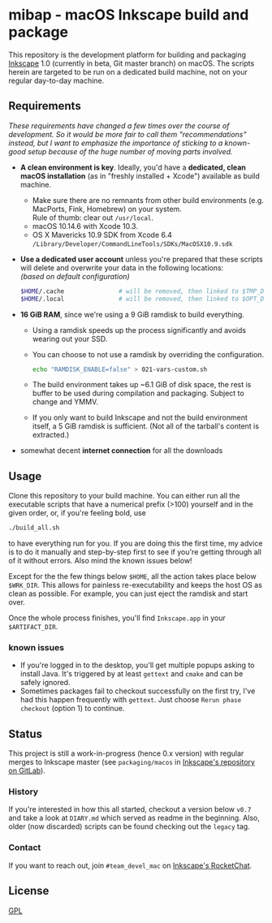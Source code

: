 # mibap - macOS Inkscape build and package

This repository is the development platform for building and packaging [Inkscape](https://inkscape.org) 1.0 (currently in beta, Git master branch) on macOS. The scripts herein are targeted to be run on a dedicated build machine, not on your regular day-to-day machine.

## Requirements

_These requirements have changed a few times over the course of development. So it would be more fair to call them "recommendations" instead, but I want to emphasize the importance of sticking to a known-good setup because of the huge number of moving parts involved._

- __A clean environment is key__. Ideally, you'd have a __dedicated, clean macOS installation__ (as in "freshly installed + Xcode") available as build machine.
  - Make sure there are no remnants from other build environments (e.g. MacPorts, Fink, Homebrew) on your system.  
    Rule of thumb: clear out `/usr/local`.
  - macOS 10.14.6 with Xcode 10.3.
  - OS X Mavericks 10.9 SDK from Xcode 6.4  
    `/Library/Developer/CommandLineTools/SDKs/MacOSX10.9.sdk`

- __Use a dedicated user account__ unless you're prepared that these scripts will delete and overwrite your data in the following locations:  
_(based on default configuration)_

    ```bash
    $HOME/.cache               # will be removed, then linked to $TMP_DIR
    $HOME/.local               # will be removed, then linked to $OPT_DIR
    ```

- __16 GiB RAM__, since we're using a 9 GiB ramdisk to build everything.
  - Using a ramdisk speeds up the process significantly and avoids wearing out your SSD.
  - You can choose to not use a ramdisk by overriding the configuration.

    ```bash
    echo "RAMDISK_ENABLE=false" > 021-vars-custom.sh
    ```

  - The build environment takes up ~6.1 GiB of disk space, the rest is buffer to be used during compilation and packaging. Subject to change and YMMV.

  - If you only want to build Inkscape and not the build environment itself, a 5 GiB ramdisk is sufficient. (Not all of the tarball's content is extracted.)

- somewhat decent __internet connection__ for all the downloads

## Usage

Clone this repository to your build machine. You can either run all the executable scripts that have a numerical prefix (>100) yourself and in the given order, or, if you're feeling bold, use

```bash
./build_all.sh
```

to have everything run for you. If you are doing this the first time, my advice is to do it manually and step-by-step first to see if you're getting through all of it without errors. Also mind the known issues below!

Except for the the few things below `$HOME`, all the action takes place below `$WRK_DIR`. This allows for painless re-executability and keeps the host OS as clean as possible. For example, you can just eject the ramdisk and start over.

Once the whole process finishes, you'll find `Inkscape.app` in your `$ARTIFACT_DIR`.

### known issues

- If you're logged in to the desktop, you'll get multiple popups asking to install Java. It's triggered by at least `gettext` and `cmake` and can be safely ignored.
- Sometimes packages fail to checkout successfully on the first try, I've had this happen frequently with `gettext`. Just choose `Rerun phase checkout` (option 1) to continue.

## Status

This project is still a work-in-progress (hence 0.x version) with regular merges to Inkscape master (see `packaging/macos` in [Inkscape's repository on GitLab](https://gitlab.com/inkscape/inkscape)).

### History

If you're interested in how this all started, checkout a version below `v0.7` and take a look at `DIARY.md` which served as readme in the beginning. Also, older (now discarded) scripts can be found checking out the `legacy` tag.

### Contact

If you want to reach out, join `#team_devel_mac` on [Inkscape's RocketChat](https://chat.inkscape.org/).

## License

[GPL](LICENSE)
